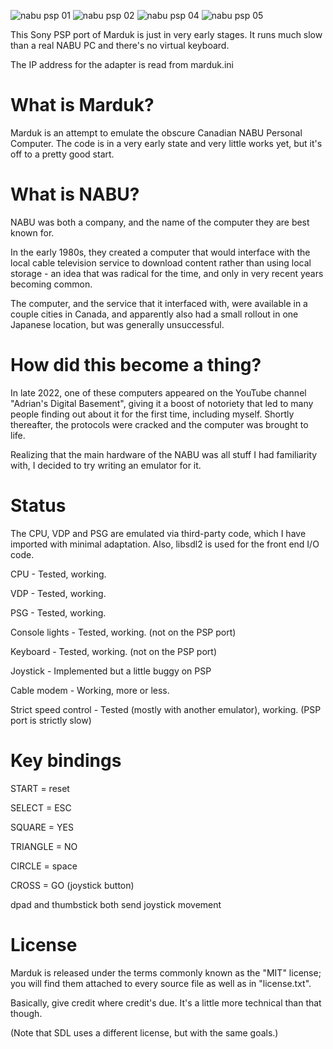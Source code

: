 ![nabu psp 01](https://user-images.githubusercontent.com/910729/220287400-11513474-4032-421d-b3c8-b5bef1dfd7e4.jpg)
![nabu psp 02](https://user-images.githubusercontent.com/910729/220287409-68b1b30b-e032-42bf-8a9c-21dc35f346ec.jpg)
![nabu psp 04](https://user-images.githubusercontent.com/910729/220287412-2188747e-8efa-4e5f-bd57-7a0293bbbc5f.jpg)
![nabu psp 05](https://user-images.githubusercontent.com/910729/220287418-41b82c78-f0ae-44e6-9a11-d305775135a8.jpg)

This Sony PSP port of Marduk is just in very early stages. It runs much slow than a real NABU PC and there's no virtual keyboard.

The IP address for the adapter is read from marduk.ini

What is Marduk?
===============

  Marduk is an attempt to emulate the obscure Canadian NABU Personal Computer.
  The code is in a very early state and very little works yet, but it's off to
  a pretty good start.

What is NABU?
=============

  NABU was both a company, and the name of the computer they are best known
  for.

  In the early 1980s, they created a computer that would interface with the
  local cable television service to download content rather than using local
  storage - an idea that was radical for the time, and only in very recent
  years becoming common.

  The computer, and the service that it interfaced with, were available in a
  couple cities in Canada, and apparently also had a small rollout in one
  Japanese location, but was generally unsuccessful.

How did this become a thing?
============================

  In late 2022, one of these computers appeared on the YouTube channel
  "Adrian's Digital Basement", giving it a boost of notoriety that led to many
  people finding out about it for the first time, including myself.  Shortly
  thereafter, the protocols were cracked and the computer was brought to life.

  Realizing that the main hardware of the NABU was all stuff I had familiarity
  with, I decided to try writing an emulator for it.

Status
======

  The CPU, VDP and PSG are emulated via third-party code, which I have
  imported with minimal adaptation.  Also, libsdl2 is used for the front end
  I/O code.

  CPU - Tested, working.
  
  VDP - Tested, working.
  
  PSG - Tested, working.
  
  Console lights - Tested, working. (not on the PSP port)
  
  Keyboard - Tested, working. (not on the PSP port)
  
  Joystick - Implemented but a little buggy on PSP
  
  Cable modem - Working, more or less.
  
  Strict speed control - Tested (mostly with another emulator), working. (PSP port is strictly slow)

Key bindings
============

  START = reset

  SELECT = ESC

  SQUARE = YES

  TRIANGLE = NO

  CIRCLE = space

  CROSS = GO (joystick button)

  dpad and thumbstick both send joystick movement

License
=======

  Marduk is released under the terms commonly known as the "MIT" license; you
  will find them attached to every source file as well as in "license.txt".

  Basically, give credit where credit's due.  It's a little more technical
  than that though.

  (Note that SDL uses a different license, but with the same goals.)
